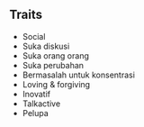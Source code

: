 ## Traits
- Social
- Suka diskusi
- Suka orang orang
- Suka perubahan
- Bermasalah untuk konsentrasi
- Loving & forgiving
- Inovatif
- Talkactive
- Pelupa